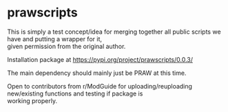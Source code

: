 # prawscripts

This is simply a test concept/idea for merging together all public scripts we have and putting a wrapper for it,  
given permission from the original author.

Installation package at https://pypi.org/project/prawscripts/0.0.3/

The main dependency should mainly just be PRAW at this time.

Open to contributors from r/ModGuide for uploading/reuploading new/existing functions and testing if package is  
working properly.
